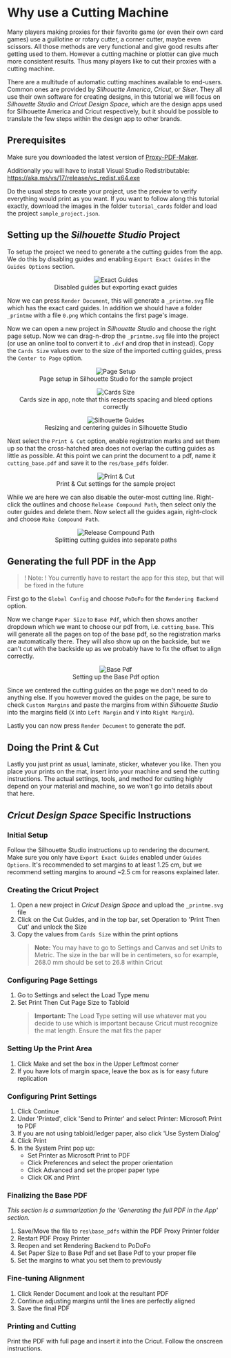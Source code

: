 # Why use a Cutting Machine

Many players making proxies for their favorite game (or even their own card games) use a guillotine or rotary cutter, a corner cutter, maybe even scissors. All those methods are very functional and give good results after getting used to them. However a cutting machine or plotter can give much more consistent results. Thus many players like to cut their proxies with a cutting machine.

There are a multitude of automatic cutting machines available to end-users. Common ones are provided by _Silhouette America_, _Cricut_, or _Siser_. They all use their own software for creating designs, in this tutorial we will focus on _Silhouette Studio_ and _Cricut Design Space_, which are the design apps used for Silhouette America and Cricut respectively, but it should be possible to translate the few steps within the design app to other brands.

## Prerequisites
Make sure you downloaded the latest version of [Proxy-PDF-Maker](https://github.com/Malacath-92/Proxy-PDF-Maker/releases).

Additionally you will have to install Visual Studio Redistributable: https://aka.ms/vs/17/release/vc_redist.x64.exe

Do the usual steps to create your project, use the preview to verify everything would print as you want.  If you want to follow along this tutorial exactly, download the images in the folder `tutorial_cards` folder and load the project `sample_project.json`.

## Setting up the _Silhouette Studio_ Project

To setup the project we need to generate a the cutting guides from the app. We do this by disabling guides and enabling `Export Exact Guides` in the `Guides Options` section.

<p align="center">
    <img src="./images/exact_guides.png" alt="Exact Guides"/>
    <br>
    Disabled guides but exporting exact guides
</p>

Now we can press `Render Document`, this will generate a `_printme.svg` file which has the exact card guides. In addition we should have a folder `_printme` with a file `0.png` which contains the first page's image.

Now we can open a new project in _Silhouette Studio_ and choose the right page setup. Now we can drag-n-drop the `_printme.svg` file into the project (or use an online tool to convert it to `.dxf` and drop that in instead). Copy the `Cards Size` values over to the size of the imported cutting guides, press the `Center to Page` option.

<p align="center">
    <img src="./images/silhouette_page_setup.png" alt="Page Setup"/>
    <br>
    Page setup in Silhouette Studio for the sample project
</p>

<p align="center">
    <img src="./images/cards_size.png" alt="Cards Size"/>
    <br>
    Cards size in app, note that this respects spacing and bleed options correctly
</p>

<p align="center">
    <img src="./images/silhouette_guides_setup.png" alt="Silhouette Guides"/>
    <br>
    Resizing and centering guides in Silhouette Studio
</p>

Next select the `Print & Cut` option, enable registration marks and set them up so that the cross-hatched area does not overlap the cutting guides as little as possible. At this point we can print the document to a pdf, name it `cutting_base.pdf` and save it to the `res/base_pdfs` folder.

<p align="center">
    <img src="./images/silhouette_print_and_cut.png" alt="Print & Cut"/>
    <br>
    Print & Cut settings for the sample project
</p>

While we are here we can also disable the outer-most cutting line. Right-click the outlines and choose `Release Compound Path`, then select only the outer guides and delete them. Now select all the guides again, right-clock and choose `Make Compound Path`.

<p align="center">
    <img src="./images/silhouette_release.png" alt="Release Compound Path"/>
    <br>
    Splitting cutting guides into separate paths
</p>


## Generating the full PDF in the App

>! Note:
>! You currently have to restart the app for this step, but that will be fixed in the future

First go to the `Global Config` and choose `PoDoFo` for the `Rendering Backend` option.

Now we change `Paper Size` to `Base Pdf`, which then shows another dropdown which we want to choose our pdf from, i.e. `cutting_base`. This will generate all the pages on top of the base pdf, so the registration marks are automatically there. They will also show up on the backside, but we can't cut with the backside up as we probably have to fix the offset to align correctly.

<p align="center">
    <img src="./images/base_pdf.png" alt="Base Pdf"/>
    <br>
    Setting up the Base Pdf option
</p>

Since we centered the cutting guides on the page we don't need to do anything else. If you however moved the guides on the page, be sure to check `Custom Margins` and paste the margins from within _Silhouette Studio_ into the margins field (`X` into `Left Margin` and `Y` into `Right Margin`).

Lastly you can now press `Render Document` to generate the pdf.

## Doing the Print & Cut

Lastly you just print as usual, laminate, sticker, whatever you like. Then you place your prints on the mat, insert into your machine and send the cutting instructions. The actual settings, tools, and method for cutting highly depend on your material and machine, so we won't go into details about that here.

## _Cricut Design Space_ Specific Instructions

### Initial Setup

Follow the Silhouette Studio instructions up to rendering the document. Make sure you only have `Export Exact Guides` enabled under `Guides Options`. It's recommended to set margins to at least 1.25 cm, but we recommend setting margins to around ~2.5 cm for reasons explained later.

### Creating the Cricut Project

1. Open a new project in _Cricut Design Space_ and upload the `_printme.svg` file
2. Click on the Cut Guides, and in the top bar, set Operation to 'Print Then Cut' and unlock the Size
3. Copy the values from `Cards Size` within the print options
   > **Note:** You may have to go to Settings and Canvas and set Units to Metric. The size in the bar will be in centimeters, so for example, 268.0 mm should be set to 26.8 within Cricut

### Configuring Page Settings

1. Go to Settings and select the Load Type menu
2. Set Print Then Cut Page Size to Tabloid
   > **Important:** The Load Type setting will use whatever mat you decide to use which is important because Cricut must recognize the mat length. Ensure the mat fits the paper

### Setting Up the Print Area

1. Click Make and set the box in the Upper Leftmost corner
2. If you have lots of margin space, leave the box as is for easy future replication

### Configuring Print Settings

1. Click Continue
2. Under 'Printed', click 'Send to Printer' and select Printer: Microsoft Print to PDF
3. If you are not using tabloid/ledger paper, also click 'Use System Dialog'
4. Click Print
5. In the System Print pop up:
   - Set Printer as Microsoft Print to PDF
   - Click Preferences and select the proper orientation
   - Click Advanced and set the proper paper type
   - Click OK and Print

### Finalizing the Base PDF

_This section is a summarization fo the 'Generating the full PDF in the App' section._
1. Save/Move the file to `res\base_pdfs` within the PDF Proxy Printer folder
2. Restart PDF Proxy Printer
3. Reopen and set Rendering Backend to PoDoFo
4. Set Paper Size to Base Pdf and set Base Pdf to your proper file
5. Set the margins to what you set them to previously

### Fine-tuning Alignment

1. Click Render Document and look at the resultant PDF
2. Continue adjusting margins until the lines are perfectly aligned
3. Save the final PDF

### Printing and Cutting

Print the PDF with full page and insert it into the Cricut. Follow the onscreen instructions.
